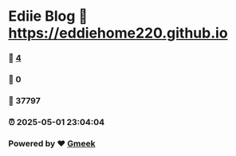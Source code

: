# Ediie Blog :link: https://eddiehome220.github.io 
### :page_facing_up: [4](https://eddiehome220.github.io/tag.html) 
### :speech_balloon: 0 
### :hibiscus: 37797 
### :alarm_clock: 2025-05-01 23:04:04 
### Powered by :heart: [Gmeek](https://github.com/Meekdai/Gmeek)
